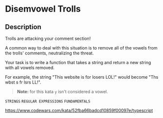 # Disemvowel Trolls

## Description

Trolls are attacking your comment section!

A common way to deal with this situation is to remove all of the vowels from the trolls' comments, neutralizing the threat.

Your task is to write a function that takes a string and return a new string with all vowels removed.

For example, the string "This website is for losers LOL!" would become "Ths wbst s fr lsrs LL!".

> **Note:** for this kata `y` isn't considered a vowel.

`STRINGS` `REGULAR EXPRESSIONS` `FUNDAMENTALS`

https://www.codewars.com/kata/52fba66badcd10859f00097e/typescript
